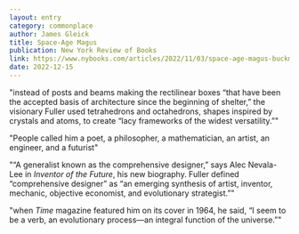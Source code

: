 ```yaml
---
layout: entry
category: commonplace
author: James Gleick
title: Space-Age Magus
publication: New York Review of Books
link: https://www.nybooks.com/articles/2022/11/03/space-age-magus-buckminster-fuller/
date: 2022-12-15
---
```


"instead of posts and beams making the rectilinear boxes “that have been the accepted basis of architecture since the beginning of shelter,” the visionary Fuller used tetrahedrons and octahedrons, shapes inspired by crystals and atoms, to create “lacy frameworks of the widest versatility.”"

"People called him a poet, a philosopher, a mathematician, an artist, an engineer, and a futurist"

"“A generalist known as the comprehensive designer,” says Alec Nevala-Lee in *Inventor of the Future*, his new biography. Fuller defined “comprehensive designer” as “an emerging synthesis of artist, inventor, mechanic, objective economist, and evolutionary strategist.”"

"when *Time* magazine featured him on its cover in 1964, he said, “I seem to be a verb, an evolutionary process—an integral function of the universe.”"
